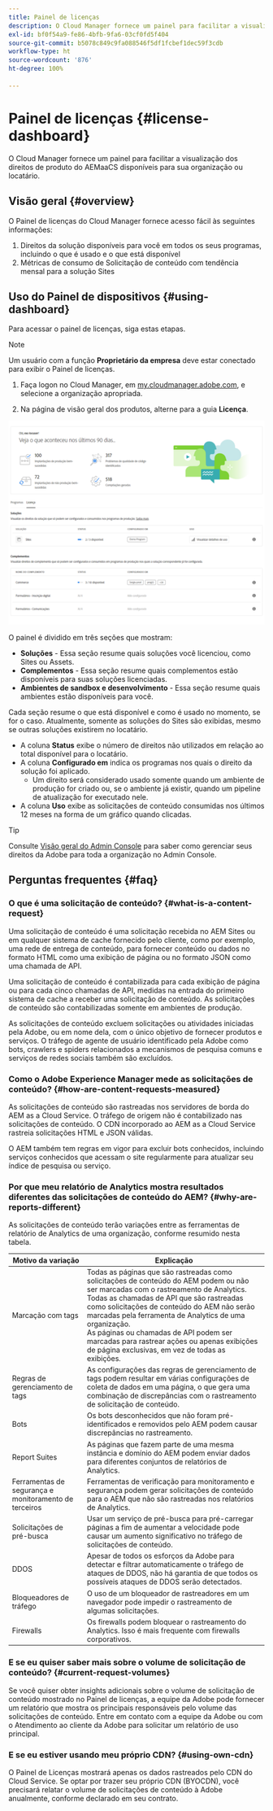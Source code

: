 ```yaml
---
title: Painel de licenças
description: O Cloud Manager fornece um painel para facilitar a visualização dos direitos de produto do AEMaaCS disponíveis para sua organização ou locatário.
exl-id: bf0f54a9-fe86-4bfb-9fa6-03cf0fd5f404
source-git-commit: b5078c849c9fa088546f5df1fcbef1dec59f3cdb
workflow-type: ht
source-wordcount: '876'
ht-degree: 100%

---
```


# Painel de licenças {#license-dashboard}

O Cloud Manager fornece um painel para facilitar a visualização dos direitos de produto do AEMaaCS disponíveis para sua organização ou locatário.

## Visão geral {#overview}

O Painel de licenças do Cloud Manager fornece acesso fácil às seguintes informações:

1. Direitos da solução disponíveis para você em todos os seus programas, incluindo o que é usado e o que está disponível
1. Métricas de consumo de Solicitação de conteúdo com tendência mensal para a solução Sites

## Uso do Painel de dispositivos {#using-dashboard}

Para acessar o painel de licenças, siga estas etapas.

>[!NOTE]
>
>Um usuário com a função **Proprietário da empresa** deve estar conectado para exibir o Painel de licenças.

1. Faça logon no Cloud Manager, em [my.cloudmanager.adobe.com](https://my.cloudmanager.adobe.com/), e selecione a organização apropriada.

1. Na página de visão geral dos produtos, alterne para a guia **Licença**.

![Painel de licenças](assets/license-dashboard.png)

O painel é dividido em três seções que mostram:

* **Soluções** - Essa seção resume quais soluções você licenciou, como Sites ou Assets.
* **Complementos** - Essa seção resume quais complementos estão disponíveis para suas soluções licenciadas.
* **Ambientes de sandbox e desenvolvimento** - Essa seção resume quais ambientes estão disponíveis para você.

Cada seção resume o que está disponível e como é usado no momento, se for o caso. Atualmente, somente as soluções do Sites são exibidas, mesmo se outras soluções existirem no locatário.

* A coluna **Status** exibe o número de direitos não utilizados em relação ao total disponível para o locatário.
* A coluna **Configurado em** indica os programas nos quais o direito da solução foi aplicado.
   * Um direito será considerado usado somente quando um ambiente de produção for criado ou, se o ambiente já existir, quando um pipeline de atualização for executado nele.
* A coluna **Uso** exibe as solicitações de conteúdo consumidas nos últimos 12 meses na forma de um gráfico quando clicadas.

>[!TIP]
>
>Consulte [Visão geral do Admin Console](https://helpx.adobe.com/br/enterprise/using/admin-console.html) para saber como gerenciar seus direitos da Adobe para toda a organização no Admin Console.

## Perguntas frequentes {#faq}

### O que é uma solicitação de conteúdo? {#what-is-a-content-request}

Uma solicitação de conteúdo é uma solicitação recebida no AEM Sites ou em qualquer sistema de cache fornecido pelo cliente, como por exemplo, uma rede de entrega de conteúdo, para fornecer conteúdo ou dados no formato HTML como uma exibição de página ou no formato JSON como uma chamada de API.

Uma solicitação de conteúdo é contabilizada para cada exibição de página ou para cada cinco chamadas de API, medidas na entrada do primeiro sistema de cache a receber uma solicitação de conteúdo. As solicitações de conteúdo são contabilizadas somente em ambientes de produção.

As solicitações de conteúdo excluem solicitações ou atividades iniciadas pela Adobe, ou em nome dela, com o único objetivo de fornecer produtos e serviços. O tráfego de agente de usuário identificado pela Adobe como bots, crawlers e spiders relacionados a mecanismos de pesquisa comuns e serviços de redes sociais também são excluídos.

### Como o Adobe Experience Manager mede as solicitações de conteúdo? {#how-are-content-requests-measured}

As solicitações de conteúdo são rastreadas nos servidores de borda do AEM as a Cloud Service. O tráfego de origem não é contabilizado nas solicitações de conteúdo. O CDN incorporado ao AEM as a Cloud Service rastreia solicitações HTML e JSON válidas.

O AEM também tem regras em vigor para excluir bots conhecidos, incluindo serviços conhecidos que acessam o site regularmente para atualizar seu índice de pesquisa ou serviço.

### Por que meu relatório de Analytics mostra resultados diferentes das solicitações de conteúdo do AEM? {#why-are-reports-different}

As solicitações de conteúdo terão variações entre as ferramentas de relatório de Analytics de uma organização, conforme resumido nesta tabela.

| Motivo da variação | Explicação |
|---|---|
| Marcação com tags | Todas as páginas que são rastreadas como solicitações de conteúdo do AEM podem ou não ser marcadas com o rastreamento de Analytics. Todas as chamadas de API que são rastreadas como solicitações de conteúdo do AEM não serão marcadas pela ferramenta de Analytics de uma organização.<br>As páginas ou chamadas de API podem ser marcadas para rastrear ações ou apenas exibições de página exclusivas, em vez de todas as exibições. |
| Regras de gerenciamento de tags | As configurações das regras de gerenciamento de tags podem resultar em várias configurações de coleta de dados em uma página, o que gera uma combinação de discrepâncias com o rastreamento de solicitação de conteúdo. |
| Bots | Os bots desconhecidos que não foram pré-identificados e removidos pelo AEM podem causar discrepâncias no rastreamento. |
| Report Suites | As páginas que fazem parte de uma mesma instância e domínio do AEM podem enviar dados para diferentes conjuntos de relatórios de Analytics. |
| Ferramentas de segurança e monitoramento de terceiros | Ferramentas de verificação para monitoramento e segurança podem gerar solicitações de conteúdo para o AEM que não são rastreadas nos relatórios de Analytics. |
| Solicitações de pré-busca | Usar um serviço de pré-busca para pré-carregar páginas a fim de aumentar a velocidade pode causar um aumento significativo no tráfego de solicitações de conteúdo. |
| DDOS | Apesar de todos os esforços da Adobe para detectar e filtrar automaticamente o tráfego de ataques de DDOS, não há garantia de que todos os possíveis ataques de DDOS serão detectados. |
| Bloqueadores de tráfego | O uso de um bloqueador de rastreadores em um navegador pode impedir o rastreamento de algumas solicitações. |
| Firewalls | Os firewalls podem bloquear o rastreamento do Analytics. Isso é mais frequente com firewalls corporativos. |

### E se eu quiser saber mais sobre o volume de solicitação de conteúdo? {#current-request-volumes}

Se você quiser obter insights adicionais sobre o volume de solicitação de conteúdo mostrado no Painel de licenças, a equipe da Adobe pode fornecer um relatório que mostra os principais responsáveis pelo volume das solicitações de conteúdo. Entre em contato com a equipe da Adobe ou com o Atendimento ao cliente da Adobe para solicitar um relatório de uso principal.

### E se eu estiver usando meu próprio CDN? {#using-own-cdn}

O Painel de Licenças mostrará apenas os dados rastreados pelo CDN do Cloud Service.  Se optar por trazer seu próprio CDN (BYOCDN), você precisará relatar o volume de solicitações de conteúdo à Adobe anualmente, conforme declarado em seu contrato.
